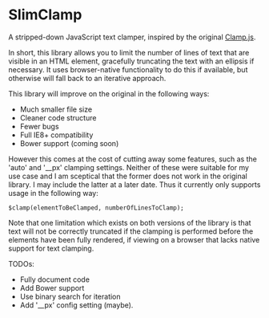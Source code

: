 # SlimClamp
A stripped-down JavaScript text clamper, inspired by the original [Clamp.js](https://github.com/josephschmitt/Clamp.js/).

In short, this library allows you to limit the number of lines of text that are visible in an HTML element, gracefully truncating the text with an ellipsis if necessary. It uses browser-native functionality to do this if available, but otherwise will fall back to an iterative approach. 

This library will improve on the original in the following ways:
- Much smaller file size
- Cleaner code structure
- Fewer bugs
- Full IE8+ compatibility
- Bower support (coming soon)

However this comes at the cost of cutting away some features, such as the 'auto' and '__px' clamping settings. Neither of these were suitable for my use case and I am sceptical that the former does not work in the original library. I may include the latter at a later date. Thus it currently only supports usage in the following way:

```
$clamp(elementToBeClamped, numberOfLinesToClamp);
```

Note that one limitation which exists on both versions of the library is that text will not be correctly truncated if the clamping is performed before the elements have been fully rendered, if viewing on a browser that lacks native support for text clamping.

TODOs:
- Fully document code
- Add Bower support
- Use binary search for iteration
- Add '__px' config setting (maybe).

